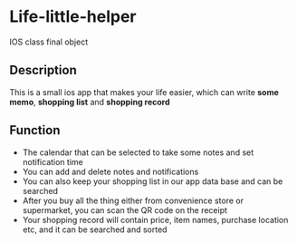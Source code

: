 # Life-little-helper

IOS class final object

## Description

This is a small ios app that makes your life easier, which can write **some memo**, **shopping list** and **shopping record**


## Function
* The calendar that can be selected to take some notes and set notification time
* You can add and delete notes and notifications
* You can also keep your shopping list in our app data base and can be searched
* After you buy all the thing either from convenience store or supermarket, you can scan the QR code on the receipt
* Your shopping record will contain price, item names, purchase location etc, and it can be searched and sorted


